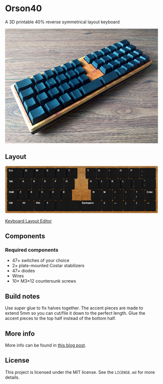 # Orson40

A 3D printable 40% reverse symmetrical layout keyboard

![](images/keyboard.jpg)

## Layout

![](images/layout.png)

[Keyboard Layout Editor](http://www.keyboard-layout-editor.com/#/gists/d5f8a9f842e0427862320fa1f12d8399)

## Components

### Required components

- 47× switches of your choice
- 2× plate-mounted Costar stabilizers
- 47× diodes
- Wires
- 10× M3×12 countersunk screws

## Build notes

Use super glue to fix halves together. The accent pieces are made to extend 5mm so you can cut/file it down to the perfect length. Glue the accent pieces to the top half instead of the bottom half.

## More info

More info can be found in [this blog post](https://ramonimbao.github.io/orson40/).

## License

This project is licensed under the MIT license. See the `LICENSE.md` for more details.